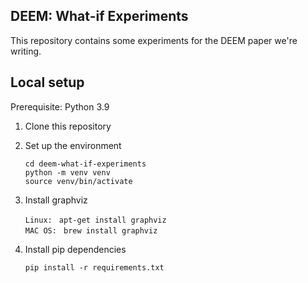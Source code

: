 
## DEEM: What-if Experiments

This repository contains some experiments for the DEEM paper we're writing.


## Local setup

Prerequisite: Python 3.9

1. Clone this repository
2. Set up the environment

	`cd deem-what-if-experiments` <br>
	`python -m venv venv` <br>
	`source venv/bin/activate` <br>

3. Install graphviz

    `Linux: ` `apt-get install graphviz` <br>
    `MAC OS: ` `brew install graphviz` <br>
	
4. Install pip dependencies 

    `pip install -r requirements.txt` <br>

